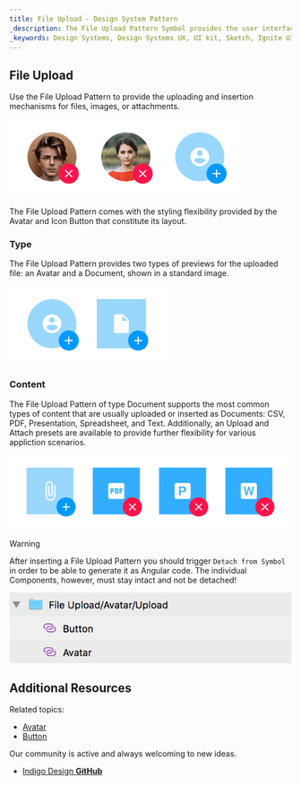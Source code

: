 ```yaml
---
title: File Upload - Design System Pattern
_description: The File Upload Pattern Symbol provides the user interface for uploading or inserting files.
_keywords: Design Systems, Design Systems UX, UI kit, Sketch, Ignite UI for Angular, Sketch to Angular, Angular, Angular Design System, Export code from Sketch, Design Kits for Angular, Sketch HTML, Sketch to HTML, Sketch UI kits
---
```


## File Upload

Use the File Upload Pattern to provide the uploading and insertion mechanisms for files, images, or attachments.

<img src="../images/file-upload_demo.png" srcset="../images/file-upload_demo@2x.png 2x" />

The File Upload Pattern comes with the styling flexibility provided by the Avatar and Icon Button that constitute its layout.

### Type 

The File Upload Pattern provides two types of previews for the uploaded file: an Avatar and a Document, shown in a standard image.

<img src="../images/file-upload_type.png" srcset="../images/file-upload_type@2x.png 2x" />

### Content

The File Upload Pattern of type Document supports the most common types of content that are usually uploaded or inserted as Documents: CSV, PDF, Presentation, Spreadsheet, and Text. Additionally, an Upload and Attach presets are available to provide further flexibility for various appliction scenarios.

<img src="../images/file-upload_content.png" srcset="../images/file-upload_content@2x.png 2x" />

> [!WARNING]
> After inserting a File Upload Pattern you should trigger `Detach from Symbol` in order to be able to generate it as Angular code. The individual Components, however, must stay intact and not be detached!

<img src="../images/file_upload_detach.png" />

## Additional Resources

Related topics:

- [Avatar](../components/avatar.md)
- [Button](../components/button.md)
  <div class="divider--half"></div>

Our community is active and always welcoming to new ideas.

- [Indigo Design **GitHub**](https://github.com/IgniteUI/design-system-docfx)

